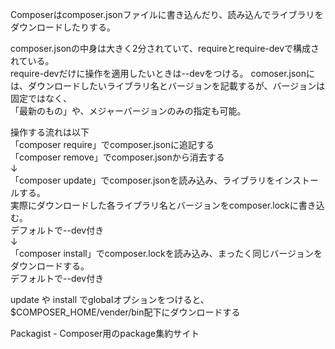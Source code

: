 Composerはcomposer.jsonファイルに書き込んだり、読み込んでライブラリをダウンロードしたりする。  

composer.jsonの中身は大きく2分されていて、requireとrequire-devで構成されている。  
require-devだけに操作を適用したいときは--devをつける。
comoser.jsonには、ダウンロードしたいライブラリ名とバージョンを記載するが、バージョンは固定ではなく、  
「最新のもの」や、メジャーバージョンのみの指定も可能。  

操作する流れは以下  
「composer require」でcomposer.jsonに追記する  
「composer remove」でcomposer.jsonから消去する  
↓  
「composer update」でcomposer.jsonを読み込み、ライブラリをインストールする。  
実際にダウンロードした各ライブラリ名とバージョンをcomposer.lockに書き込む。  
デフォルトで--dev付き  
↓  
「composer install」でcomposer.lockを読み込み、まったく同じバージョンをダウンロードする。  
デフォルトで--dev付き  

update や install でglobalオプションをつけると、$COMPOSER_HOME/vender/bin配下にダウンロードする  

Packagist - Composer用のpackage集約サイト  
